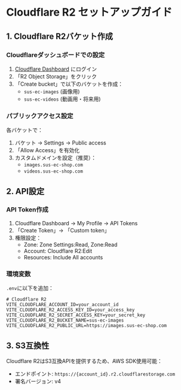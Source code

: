 # Cloudflare R2 セットアップガイド

## 1. Cloudflare R2バケット作成

### Cloudflareダッシュボードでの設定
1. [Cloudflare Dashboard](https://dash.cloudflare.com) にログイン
2. 「R2 Object Storage」をクリック
3. 「Create bucket」で以下のバケットを作成：
   - `sus-ec-images` (画像用)
   - `sus-ec-videos` (動画用・将来用)

### パブリックアクセス設定
各バケットで：
1. バケット → Settings → Public access
2. 「Allow Access」を有効化
3. カスタムドメインを設定（推奨）：
   - `images.sus-ec-shop.com`
   - `videos.sus-ec-shop.com`

## 2. API設定

### API Token作成
1. Cloudflare Dashboard → My Profile → API Tokens
2. 「Create Token」→ 「Custom token」
3. 権限設定：
   - Zone: Zone Settings:Read, Zone:Read
   - Account: Cloudflare R2:Edit
   - Resources: Include All accounts

### 環境変数
`.env`に以下を追加：
```
# Cloudflare R2
VITE_CLOUDFLARE_ACCOUNT_ID=your_account_id
VITE_CLOUDFLARE_R2_ACCESS_KEY_ID=your_access_key
VITE_CLOUDFLARE_R2_SECRET_ACCESS_KEY=your_secret_key
VITE_CLOUDFLARE_R2_BUCKET_NAME=sus-ec-images
VITE_CLOUDFLARE_R2_PUBLIC_URL=https://images.sus-ec-shop.com
```

## 3. S3互換性

Cloudflare R2はS3互換APIを提供するため、AWS SDK使用可能：
- エンドポイント: `https://{account_id}.r2.cloudflarestorage.com`
- 署名バージョン: v4
